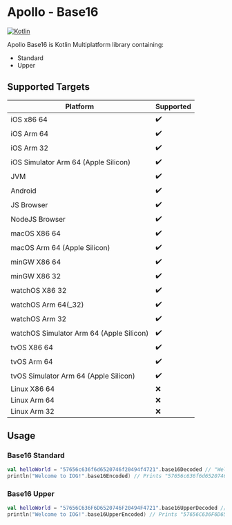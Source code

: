 # Apollo - Base16
[![Kotlin](https://img.shields.io/badge/kotlin-1.7.20-blue.svg?logo=kotlin)](http://kotlinlang.org)

Apollo Base16 is Kotlin Multiplatform library containing:

- Standard
- Upper

## Supported Targets
| Platform                                 | Supported          |
|------------------------------------------|--------------------|
| iOS x86 64                               | :heavy_check_mark: |
| iOS Arm 64                               | :heavy_check_mark: |
| iOS Arm 32                               | :heavy_check_mark: |
| iOS Simulator Arm 64 (Apple Silicon)     | :heavy_check_mark: |
| JVM                                      | :heavy_check_mark: | 
| Android                                  | :heavy_check_mark: |
| JS Browser                               | :heavy_check_mark: |
| NodeJS Browser                           | :heavy_check_mark: |
| macOS X86 64                             | :heavy_check_mark: |
| macOS Arm 64 (Apple Silicon)             | :heavy_check_mark: |
| minGW X86 64                             | :heavy_check_mark: |
| minGW X86 32                             | :heavy_check_mark: | 
| watchOS X86 32                           | :heavy_check_mark: |
| watchOS Arm 64(_32)                      | :heavy_check_mark: |
| watchOS Arm 32                           | :heavy_check_mark: |
| watchOS Simulator Arm 64 (Apple Silicon) | :heavy_check_mark: |
| tvOS X86 64                              | :heavy_check_mark: |
| tvOS Arm 64                              | :heavy_check_mark: |
| tvOS Simulator Arm 64 (Apple Silicon)    | :heavy_check_mark: |
| Linux X86 64                             | :x:                |
| Linux Arm 64                             | :x:                |
| Linux Arm 32                             | :x:                |

## Usage
### Base16 Standard
```kotlin
val helloWorld = "57656c636f6d6520746f20494f4721".base16Decoded // "Welcome to IOG!"
println("Welcome to IOG!".base16Encoded) // Prints "57656c636f6d6520746f20494f4721"
```
### Base16 Upper
```kotlin
val helloWorld = "57656C636F6D6520746F20494F4721".base16UpperDecoded // "Welcome to IOG!"
println("Welcome to IOG!".base16UpperEncoded) // Prints "57656C636F6D6520746F20494F4721"
```